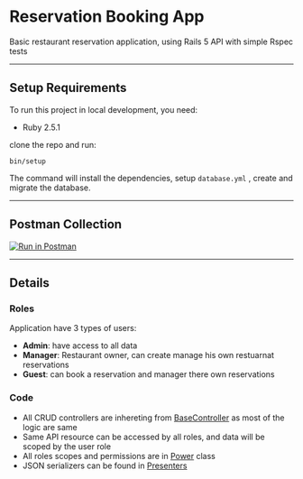 # Reservation Booking App

Basic restaurant reservation application, using Rails 5 API with simple Rspec tests

---

## Setup Requirements

To run this project in local development, you need:

- Ruby 2.5.1

clone the repo and run:

```bin/setup```

The command will install the dependencies, setup `database.yml` , create and migrate the database.

---

## Postman Collection

[![Run in Postman](https://run.pstmn.io/button.svg)](https://app.getpostman.com/run-collection/a00ce20d6c77e33e3253)

---

## Details

### Roles

Application have 3 types of users:

- **Admin**: have access to all data
- **Manager**: Restaurant owner, can create manage his own restuarnat reservations
- **Guest**: can book a reservation and manager there own reservations

### Code

- All CRUD controllers are inhereting from [BaseController](app/controllers/v1/base_controller.rb) as most of the logic are same
- Same API resource can be accessed by all roles, and data will be scoped by the user role
- All roles scopes and permissions are in [Power](app/models/power.rb) class
- JSON serializers can be found in [Presenters](app/presenters)
